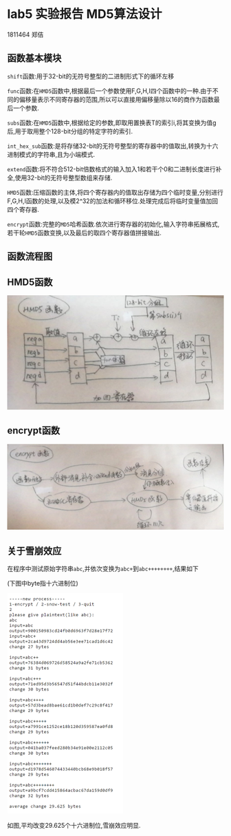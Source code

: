 # lab5 实验报告 MD5算法设计

1811464 郑佶

## 函数基本模块

`shift`函数:用于32-bit的无符号整型的二进制形式下的循环左移

`func`函数:在`HMD5`函数中,根据最后一个参数使用F,G,H,I四个函数中的一种.由于不同的偏移量表示不同寄存器的范围,所以可以直接用偏移量除以16的商作为函数最后一个参数.

`subs`函数:在`HMD5`函数中,根据给定的参数,即取用置换表T的索引i,将其变换为值g后,用于取用整个128-bit分组的特定字符的索引.

`int_hex_sub`函数:是将存储32-bit的无符号整型的寄存器中的值取出,转换为十六进制模式的字符串,且为小端模式.

`extend`函数:将不符合512-bit倍数格式的输入加入1和若干个0和二进制长度进行补全,使用32-bit的无符号整型数组来存储.

`HMD5`函数:压缩函数的主体,将四个寄存器内的值取出存储为四个临时变量,分别进行F,G,H,I函数的处理,以及模2^32的加法和循环移位.处理完成后将临时变量值加回四个寄存器.

`encrypt`函数:完整的`MD5`哈希函数.依次进行寄存器的初始化,输入字符串拓展格式,若干轮`HMD5`函数变换,以及最后的取四个寄存器值拼接输出.

## 函数流程图

## HMD5函数

<img src="1.jpg" alt="1" style="zoom: 70%;" />

## encrypt函数

<img src="2.jpg" alt="2" style="zoom: 50%;" />

## 关于雪崩效应

在程序中测试原始字符串`abc`,并依次变换为`abc+`到`abc++++++++`,结果如下

(下图中byte指十六进制位)

<img src="3.png" alt="3" style="zoom: 50%;" />

如图,平均改变29.625个十六进制位,雪崩效应明显.